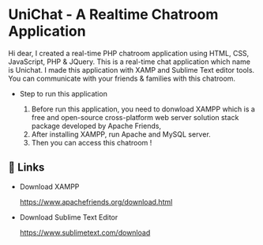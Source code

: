 
# UniChat - A Realtime  Chatroom Application

Hi dear, I created a real-time PHP chatroom application using HTML, CSS, JavaScript, PHP & JQuery. This is a real-time chat application which name is Unichat. I made this application with XAMP and Sublime Text editor tools. You can communicate with your friends & families with this chatroom. 

- Step to run this application

    1. Before run this application, you need to donwload XAMPP which is a free and open-source cross-platform web server solution stack package developed by Apache Friends,
    2. After installing XAMPP, run Apache and MySQL server.
    3. Then you can access this chatroom !

## 🔗 Links

- Download XAMPP
    
    https://www.apachefriends.org/download.html

- Download Sublime Text Editor

    https://www.sublimetext.com/download
